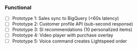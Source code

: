 ### Functional
- [ ] Prototype 1: Sales sync to BigQuery (<60s latency)
- [ ] Prototype 2: Customer profile API (sub-second response)
- [ ] Prototype 3: SI recommendations (10 personalized items)
- [ ] Prototype 4: Video player with purchase overlay
- [ ] Prototype 5: Voice command creates Lightspeed order
